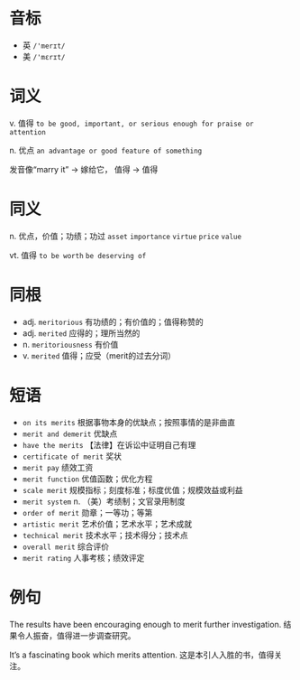 # 音标

- 英 `/'merɪt/`
- 美 `/'mɛrɪt/`

# 词义

v. 值得
`to be good, important, or serious enough for praise or attention`

n. 优点
`an advantage or good feature of something`



发音像“marry it” → 嫁给它， 值得 → 值得

# 同义

n. 优点，价值；功绩；功过
`asset` `importance` `virtue` `price` `value`

vt. 值得
`to be worth` `be deserving of`

# 同根

- adj. `meritorious` 有功绩的；有价值的；值得称赞的
- adj. `merited` 应得的；理所当然的
- n. `meritoriousness` 有价值
- v. `merited` 值得；应受（merit的过去分词）

# 短语

- `on its merits` 根据事物本身的优缺点；按照事情的是非曲直
- `merit and demerit` 优缺点
- `have the merits` 【法律】在诉讼中证明自己有理
- `certificate of merit` 奖状
- `merit pay` 绩效工资
- `merit function` 优值函数；优化方程
- `scale merit` 规模指标；刻度标准；标度优值；规模效益或利益
- `merit system` n. （美）考绩制；文官录用制度
- `order of merit` 勋章；一等功；等第
- `artistic merit` 艺术价值；艺术水平；艺术成就
- `technical merit` 技术水平；技术得分；技术点
- `overall merit` 综合评价
- `merit rating` 人事考核；绩效评定

# 例句

The results have been encouraging enough to merit further investigation.
结果令人振奋，值得进一步调查研究。

It’s a fascinating book which merits attention.
这是本引人入胜的书，值得关注。


